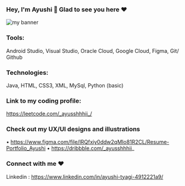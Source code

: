 ### Hey, I'm Ayushi 👋 Glad to see you here ❤️



![my banner](https://user-images.githubusercontent.com/63350018/178142460-ba7ef716-b56a-4fe3-85c8-835f2149b6c3.png)

### Tools: 
Android Studio, Visual Studio, Oracle Cloud, Google Cloud, Figma, Git/ Github

### Technologies: 
Java, HTML, CSS3, XML, MySql, Python (basic)

### Link to my coding profile: 
https://leetcode.com/_ayusshhhii_/

### Check out my UX/UI designs and illustrations


•	https://www.figma.com/file/lRQfxiy0ddw2qMIo81R2CL/Resume-Portfolio_Ayushi
•	https://dribbble.com/_ayusshhhii_ 


### Connect with me ❤️

Linkedin : https://www.linkedin.com/in/ayushi-tyagi-4912221a9/
